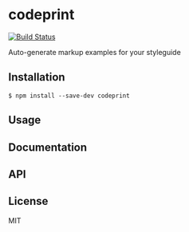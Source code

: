# codeprint

[![Build Status](https://secure.travis-ci.org/benbrowning/codeprint.png?branch=master)](http://travis-ci.org/benbrowning/codeprint)

Auto-generate markup examples for your styleguide

## Installation

```
$ npm install --save-dev codeprint
```

## Usage

## Documentation

## API

## License

MIT
